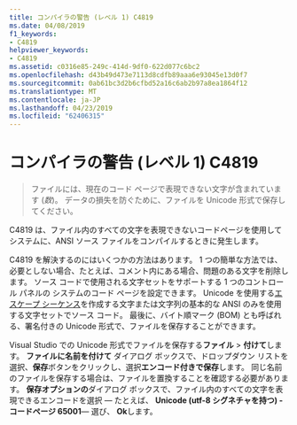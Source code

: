 ```yaml
---
title: コンパイラの警告 (レベル 1) C4819
ms.date: 04/08/2019
f1_keywords:
- C4819
helpviewer_keywords:
- C4819
ms.assetid: c0316e85-249c-414d-9df0-622d077c6bc2
ms.openlocfilehash: d43b49d473e7113d8cdfb89aaa6e93045e13d0f7
ms.sourcegitcommit: 0ab61bc3d2b6cfbd52a16c6ab2b97a8ea1864f12
ms.translationtype: MT
ms.contentlocale: ja-JP
ms.lasthandoff: 04/23/2019
ms.locfileid: "62406315"
---
```

# <a name="compiler-warning-level-1-c4819"></a>コンパイラの警告 (レベル 1) C4819

> ファイルには、現在のコード ページで表現できない文字が含まれています (*数*)。 データの損失を防ぐために、ファイルを Unicode 形式で保存してください。

C4819 は、ファイル内のすべての文字を表現できないコードページを使用してシステムに、ANSI ソース ファイルをコンパイルするときに発生します。

C4819 を解決するのにはいくつかの方法はあります。 1 つの簡単な方法では、必要としない場合、たとえば、コメント内にある場合、問題のある文字を削除します。 ソース コードで使用される文字セットをサポートする 1 つのコントロール パネルの システムのコード ページを設定できます。 Unicode を使用する[エスケープ シーケンス](/cpp/c-language/escape-sequences)を作成する文字または文字列の基本的な ANSI のみを使用する文字セットでソース コード。 最後に、バイト順マーク (BOM) とも呼ばれる、署名付きの Unicode 形式で、ファイルを保存することができます。

Visual Studio での Unicode 形式でファイルを保存する**ファイル** > **付けて**します。 **ファイルに名前を付けて** ダイアログ ボックスで、ドロップダウン リストを選択、**保存**ボタンをクリックし、選択**エンコード付きで保存**します。 同じ名前のファイルを保存する場合は、ファイルを置換することを確認する必要があります。 **保存オプションの**ダイアログ ボックスで、ファイル内のすべての文字を表現できるエンコードを選択 — たとえば、 **Unicode (utf-8 シグネチャを持つ) - コードページ 65001**— 選び、 **Ok**します。